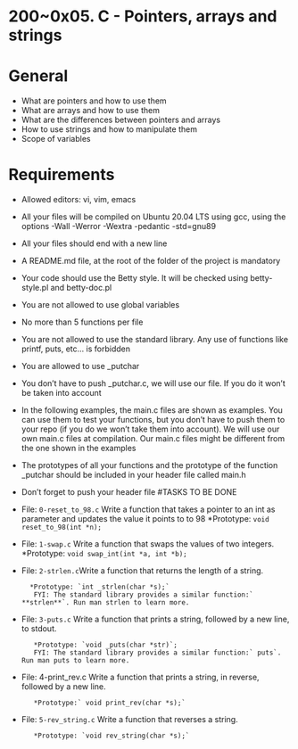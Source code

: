 # 200~0x05. C - Pointers, arrays and strings

# General

* What are pointers and how to use them
* What are arrays and how to use them
* What are the differences between pointers and arrays
* How to use strings and how to manipulate them
* Scope of variables

# Requirements


* Allowed editors: vi, vim, emacs
* All your files will be compiled on Ubuntu 20.04 LTS using gcc, using the options -Wall -Werror -Wextra -pedantic -std=gnu89
* All your files should end with a new line
* A README.md file, at the root of the folder of the project is mandatory
* Your code should use the Betty style. It will be checked using betty-style.pl and betty-doc.pl
* You are not allowed to use global variables
* No more than 5 functions per file
* You are not allowed to use the standard library. Any use of functions like printf, puts, etc… is forbidden
* You are allowed to use _putchar
* You don’t have to push _putchar.c, we will use our file. If you do it won’t be taken into account
* In the following examples, the main.c files are shown as examples. You can use them to test your functions, but you don’t have to push them to your repo (if you do we won’t take them into account). We will use our own main.c files at compilation. Our main.c files might be different from the one shown in the examples
* The prototypes of all your functions and the prototype of the function _putchar should be included in your header file called main.h
* Don’t forget to push your header file
#TASKS TO BE DONE 

* File: `0-reset_to_98.c` Write a function that takes a pointer to an int as parameter and updates the value it points to to 98
         *Prototype: `void reset_to_98(int *n);`
* File: `1-swap.c` Write a function that swaps the values of two integers.
        *Prototype: `void swap_int(int *a, int *b);`
* File: `2-strlen.c`Write a function that returns the length of a string.

        *Prototype: `int _strlen(char *s);`
         FYI: The standard library provides a similar function:` **strlen**`. Run man strlen to learn more.
* File: `3-puts.c` Write a function that prints a string, followed by a new line, to stdout.

         *Prototype: `void _puts(char *str)`;
         FYI: The standard library provides a similar function:` puts`. Run man puts to learn more.
* File: 4-print_rev.c Write a function that prints a string, in reverse, followed by a new line.

         *Prototype:` void print_rev(char *s);`
* File: `5-rev_string.c` Write a function that reverses a string.

         *Prototype: `void rev_string(char *s);`
